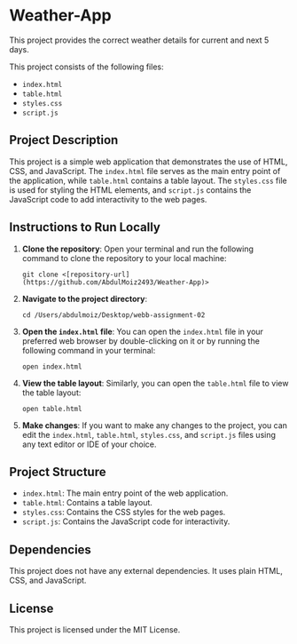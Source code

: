 # Weather-App
This project provides the correct weather details for current and next 5 days. 

This project consists of the following files:
- `index.html`
- `table.html`
- `styles.css`
- `script.js`

## Project Description

This project is a simple web application that demonstrates the use of HTML, CSS, and JavaScript. The `index.html` file serves as the main entry point of the application, while `table.html` contains a table layout. The `styles.css` file is used for styling the HTML elements, and `script.js` contains the JavaScript code to add interactivity to the web pages.

## Instructions to Run Locally

1. **Clone the repository**:
    Open your terminal and run the following command to clone the repository to your local machine:
    ```
    git clone <[repository-url](https://github.com/AbdulMoiz2493/Weather-App)>
    ```

2. **Navigate to the project directory**:
    ```
    cd /Users/abdulmoiz/Desktop/webb-assignment-02
    ```

3. **Open the `index.html` file**:
    You can open the `index.html` file in your preferred web browser by double-clicking on it or by running the following command in your terminal:
    ```
    open index.html
    ```

4. **View the table layout**:
    Similarly, you can open the `table.html` file to view the table layout:
    ```
    open table.html
    ```

5. **Make changes**:
    If you want to make any changes to the project, you can edit the `index.html`, `table.html`, `styles.css`, and `script.js` files using any text editor or IDE of your choice.

## Project Structure

- `index.html`: The main entry point of the web application.
- `table.html`: Contains a table layout.
- `styles.css`: Contains the CSS styles for the web pages.
- `script.js`: Contains the JavaScript code for interactivity.

## Dependencies

This project does not have any external dependencies. It uses plain HTML, CSS, and JavaScript.

## License

This project is licensed under the MIT License.
